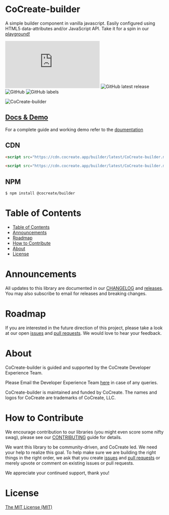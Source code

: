# CoCreate-builder

A simple builder component in vanilla javascript. Easily configured using HTML5 data-attributes and/or JavaScript API. Take it for a spin in our [playground!](https://cocreate.app/docs/builder)

![GitHub file size in bytes](https://img.shields.io/github/size/CoCreate-app/CoCreate-builder/dist/CoCreate-builder.min.js?label=minified%20size&style=for-the-badge)
![GitHub latest release](https://img.shields.io/github/v/release/CoCreate-app/CoCreate-builder?style=for-the-badge)
![GitHub](https://img.shields.io/github/license/CoCreate-app/CoCreate-builder?style=for-the-badge)
![GitHub labels](https://img.shields.io/github/labels/CoCreate-app/CoCreate-builder/help%20wanted?style=for-the-badge)

![CoCreate-builder](https://cdn.cocreate.app/docs/CoCreate-builder.gif)

## [Docs & Demo](https://cocreate.app/docs/builder)

For a complete guide and working demo refer to the [doumentation](https://cocreate.app/docs/builder)

## CDN

```html
<script src="https://cdn.cocreate.app/builder/latest/CoCreate-builder.min.js"></script>
```

```html
<script src="https://cdn.cocreate.app/builder/latest/CoCreate-builder.min.css"></script>
```

## NPM

```shell
$ npm install @cocreate/builder
```

# Table of Contents

- [Table of Contents](#table-of-contents)
- [Announcements](#announcements)
- [Roadmap](#roadmap)
- [How to Contribute](#how-to-contribute)
- [About](#about)
- [License](#license)

<a name="announcements"></a>

# Announcements

All updates to this library are documented in our [CHANGELOG](https://github.com/CoCreate-app/CoCreate-builder/blob/master/CHANGELOG.md) and [releases](https://github.com/CoCreate-app/CoCreate-builder/releases). You may also subscribe to email for releases and breaking changes.

<a name="roadmap"></a>

# Roadmap

If you are interested in the future direction of this project, please take a look at our open [issues](https://github.com/CoCreate-app/CoCreate-builder/issues) and [pull requests](https://github.com/CoCreate-app/CoCreate-builder/pulls). We would love to hear your feedback.

<a name="about"></a>

# About

CoCreate-builder is guided and supported by the CoCreate Developer Experience Team.

Please Email the Developer Experience Team [here](mailto:develop@cocreate.app) in case of any queries.

CoCreate-builder is maintained and funded by CoCreate. The names and logos for CoCreate are trademarks of CoCreate, LLC.

<a name="contribute"></a>

# How to Contribute

We encourage contribution to our libraries (you might even score some nifty swag), please see our [CONTRIBUTING](https://github.com/CoCreate-app/CoCreate-builder/blob/master/CONTRIBUTING.md) guide for details.

We want this library to be community-driven, and CoCreate led. We need your help to realize this goal. To help make sure we are building the right things in the right order, we ask that you create [issues](https://github.com/CoCreate-app/CoCreate-builder/issues) and [pull requests](https://github.com/CoCreate-app/CoCreate-builder/pulls) or merely upvote or comment on existing issues or pull requests.

We appreciate your continued support, thank you!

# License

[The MIT License (MIT)](https://github.com/CoCreate-app/CoCreate-builder/blob/master/LICENSE)
